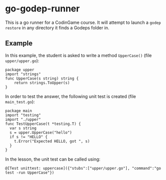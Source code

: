 # go-godep-runner
This is a go runner for a CodinGame course. It will attempt to launch a `godep restore` in any directory it finds a Godeps folder in.

## Example

In this example, the student is asked to write a method `UpperCase()` (file `upper/upper.go`):

```golang
package upper
import "strings"
func UpperCase(s string) string {
	return strings.ToUpper(s)
}
```

In order to test the answer, the following unit test is created (file `main_test.go`):

```golang
package main
import "testing"
import "./upper"
func TestUpperCase(t *testing.T) {
  var s string
  s = upper.UpperCase("hello")
  if s != "HELLO" {
    t.Error("Expected HELLO, got ", s)
  }
}
```

In the lesson, the unit test can be called using:

`@[Test unittest: uppercase]({"stubs":["upper/upper.go"], "command":"go test -run UpperCase"})`
